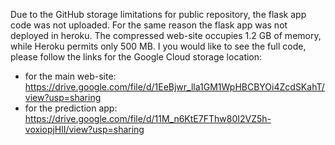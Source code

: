 Due to the GitHub storage limitations for public repository, the flask app code was not uploaded. For the same reason the flask app was not deployed in heroku. The compressed web-site occupies 1.2 GB of memory, while Heroku permits only 500 MB.
I you would like to see the full code, please follow the links for the Google Cloud storage location:
- for the main web-site: https://drive.google.com/file/d/1EeBjwr_lla1GM1WpHBCBYOi4ZcdSKahT/view?usp=sharing
- for the prediction app: https://drive.google.com/file/d/11M_n6KtE7FThw80I2VZ5h-voxiopjHlI/view?usp=sharing
